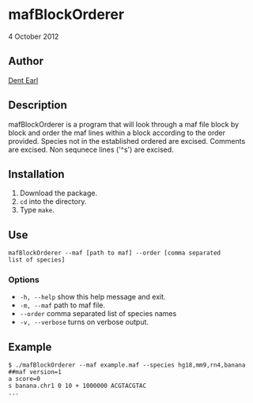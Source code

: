 # mafBlockOrderer

4 October 2012

## Author

[Dent Earl](https://github.com/dentearl/)

## Description
mafBlockOrderer is a program that will look through a maf file block by block and order the maf lines within a block according to the order provided. Species not in the established ordered are excised. Comments are excised. Non sequnece lines ('^s') are excised.

## Installation
1. Download the package.
2. <code>cd</code> into the directory.
3. Type <code>make</code>.

## Use
<code>mafBlockOrderer --maf [path to maf] --order [comma separated list of species] </code>

### Options
* <code>-h, --help</code>   show this help message and exit.
* <code>-m, --maf</code>   path to maf file.
* <code>--order</code>   comma separated list of species names
* <code>-v, --verbose</code>   turns on verbose output.

## Example
    $ ./mafBlockOrderer --maf example.maf --species hg18,mm9,rn4,banana
    ##maf version=1
    a score=0
    s banana.chr1 0 10 + 1000000 ACGTACGTAC
    ...
    

